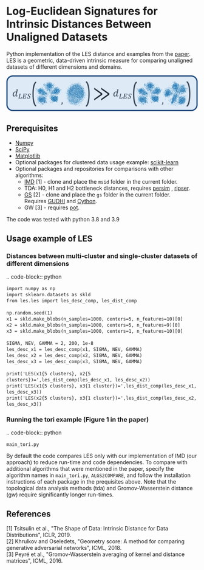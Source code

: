 # Log-Euclidean Signatures for Intrinsic Distances Between Unaligned Datasets

Python implementation of the LES distance and examples from the [paper](https://arxiv.org/abs/2202.01671). LES is a
geometric, data-driven intrinsic measure for comparing unaligned datasets of different dimensions and domains.

![LESdistance](LES.png)

## Prerequisites

* [Numpy](https://numpy.org/install/)
* [SciPy](https://scipy.org/install/)
* [Matplotlib](https://matplotlib.org/stable/users/installing/index.html)
* Optional packages for clustered data usage example: [scikit-learn](https://scikit-learn.org/stable/install.html)
* Optional packages and repositories for comparisons with other algorithms:
    - [IMD](https://github.com/xgfs/imd) [1] - clone and place the `msid` folder in the current folder.
    - TDA: H0, H1 and H2 bottleneck distances, requires [persim](https://pypi.org/project/persim/)
      , [ripser](https://pypi.org/project/ripser/).
    - [GS](https://github.com/KhrulkovV/geometry-score) [2] - clone and place the `gs` folder in the current folder.\
      Requires [GUDHI](https://gudhi.inria.fr/python/latest/installation.html)
      and [Cython](https://pypi.org/project/Cython/).
    - GW [3] - requires [pot](https://pythonot.github.io/auto_examples/plot_Intro_OT.html).

The code was tested with python 3.8 and 3.9

## Usage example of LES

### Distances between multi-cluster and single-cluster datasets of different dimensions

.. code-block:: python

    import numpy as np
    import sklearn.datasets as skld
	from les.les import les_desc_comp, les_dist_comp
    
    np.random.seed(1)
    x1 = skld.make_blobs(n_samples=1000, centers=5, n_features=10)[0]
    x2 = skld.make_blobs(n_samples=1000, centers=5, n_features=9)[0]
    x3 = skld.make_blobs(n_samples=1000, centers=1, n_features=10)[0]
    
    SIGMA, NEV, GAMMA = 2, 200, 1e-8     
    les_desc_x1 = les_desc_comp(x1, SIGMA, NEV, GAMMA)
    les_desc_x2 = les_desc_comp(x2, SIGMA, NEV, GAMMA)
    les_desc_x3 = les_desc_comp(x3, SIGMA, NEV, GAMMA)
    
    print('LES(x1{5 clusters}, x2{5 clusters})=',les_dist_comp(les_desc_x1, les_desc_x2))
    print('LES(x1{5 clusters}, x3{1 cluster})=',les_dist_comp(les_desc_x1, les_desc_x3))
    print('LES(x2{5 clusters}, x3{1 cluster})=',les_dist_comp(les_desc_x2, les_desc_x3))


### Running the tori example (Figure 1 in the paper)

.. code-block:: python

	main_tori.py

By default the code compares LES only with our implementation of IMD (our approach) to reduce run-time and code
dependencies. To compare with additional algorithms that were mentioned in the paper, specify the algorithm names in `main_tori.py`, `ALGS2COMPARE`, and follow
the installation instructions of each package in the prequisites above.
Note that the topological data analysis methods (tda) and Gromov-Wasserstein distance (gw) require significantly longer
run-times.

## References

[1] Tsitsulin et al., "The Shape of Data: Intrinsic Distance for Data Distributions", ICLR, 2019.\
[2] Khrulkov and Oseledets, "Geometry score: A method for comparing generative adversarial networks", ICML, 2018.\
[3] Peyré et al., "Gromov-Wasserstein averaging of kernel and distance matrices", ICML, 2016.